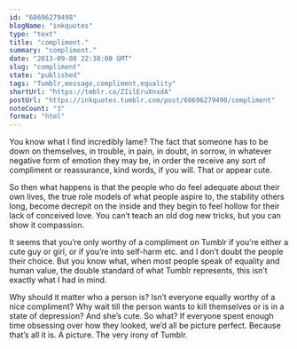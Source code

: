 ```yaml
---
id: "60696279498"
blogName: "inkquotes"
type: "text"
title: "compliment."
summary: "compliment."
date: "2013-09-08 22:38:00 GMT"
slug: "compliment"
state: "published"
tags: "Tumblr,message,compliment,equality"
shortUrl: "https://tmblr.co/ZIilEruXnxdA"
postUrl: "https://inkquotes.tumblr.com/post/60696279498/compliment"
noteCount: "3"
format: "html"
---
```


You know what I find incredibly lame? The fact that someone has to be down on themselves, in trouble, in pain, in doubt, in sorrow, in whatever negative form of emotion they may be, in order the receive any sort of compliment or reassurance, kind words, if you will. That or appear cute.

So then what happens is that the people who do feel adequate about their own lives, the true role models of what people aspire to, the stability others long, become decrepit on the inside and they begin to feel hollow for their lack of conceived love. You can’t teach an old dog new tricks, but you can show it compassion. 

It seems that you’re only worthy of a compliment on Tumblr if you’re either a cute guy or girl, or if you’re into self-harm etc. and I don’t doubt the people their choice. But you know what, when most people speak of equality and human value, the double standard of what Tumblr represents, this isn’t exactly what I had in mind. 

Why should it matter who a person is? Isn’t everyone equally worthy of a nice compliment? Why wait till the person wants to kill themselves or is in a state of depression? And she’s cute. So what? If everyone spent enough time obsessing over how they looked, we’d all be picture perfect. Because that’s all it is. A picture. The very irony of Tumblr.